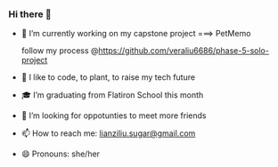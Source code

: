 ### Hi there 👋


- 🔭 I’m currently working on my capstone project ===> PetMemo

  follow my process @https://github.com/veraliu6686/phase-5-solo-project
- 🌱 I like to code, to plant, to raise my tech future
- :mortar_board: I’m graduating from Flatiron School this month
- 👯 I’m looking for oppotunties to meet more friends
- 📫 How to reach me: lianziliu.sugar@gmail.com
- 😄 Pronouns: she/her

